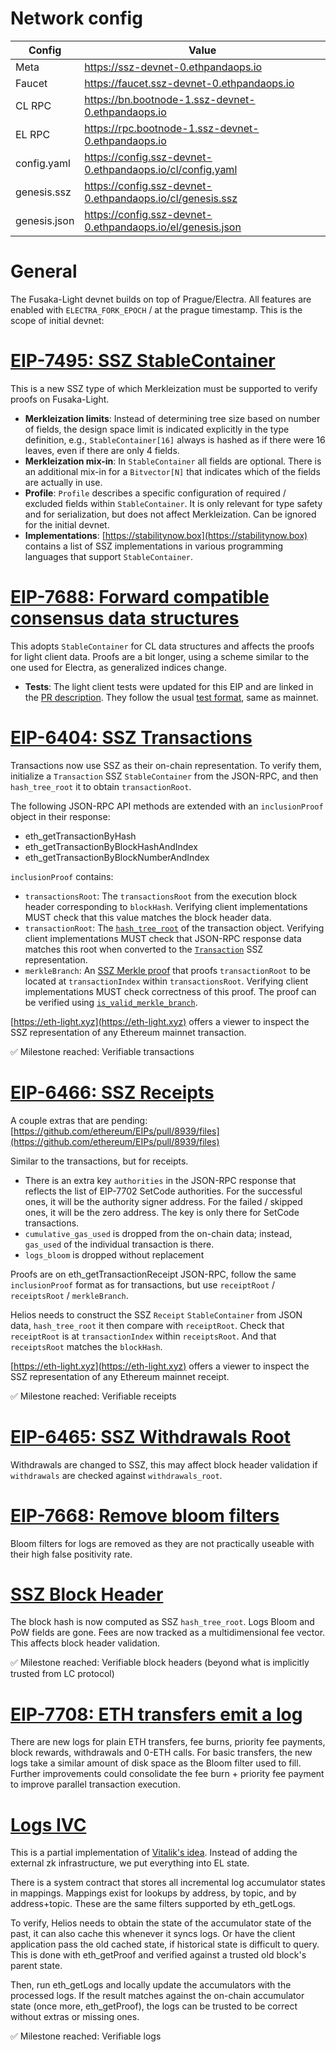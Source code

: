 # Network config

| Config | Value |
| - | - |
| Meta | https://ssz-devnet-0.ethpandaops.io |
| Faucet | https://faucet.ssz-devnet-0.ethpandaops.io |
| CL RPC | https://bn.bootnode-1.ssz-devnet-0.ethpandaops.io |
| EL RPC | https://rpc.bootnode-1.ssz-devnet-0.ethpandaops.io |
| config.yaml | https://config.ssz-devnet-0.ethpandaops.io/cl/config.yaml |
| genesis.ssz | https://config.ssz-devnet-0.ethpandaops.io/cl/genesis.ssz |
| genesis.json | https://config.ssz-devnet-0.ethpandaops.io/el/genesis.json |

# General

The Fusaka-Light devnet builds on top of Prague/Electra. All features are enabled with `ELECTRA_FORK_EPOCH` / at the prague timestamp. This is the scope of initial devnet:

# [EIP-7495: SSZ StableContainer](https://eips.ethereum.org/EIPS/eip-7495)

This is a new SSZ type of which Merkleization must be supported to verify proofs on Fusaka-Light.

- **Merkleization limits**: Instead of determining tree size based on number of fields, the design space limit is indicated explicitly in the type definition, e.g., `StableContainer[16]` always is hashed as if there were 16 leaves, even if there are only 4 fields.
- **Merkleization mix-in**: In `StableContainer` all fields are optional. There is an additional mix-in for a `Bitvector[N]` that indicates which of the fields are actually in use.
- **Profile**: `Profile` describes a specific configuration of required / excluded fields within `StableContainer`. It is only relevant for type safety and for serialization, but does not affect Merkleization. Can be ignored for the initial devnet.
- **Implementations**: [https://stabilitynow.box](https://stabilitynow.box) contains a list of SSZ implementations in various programming languages that support `StableContainer`.

# [EIP-7688: Forward compatible consensus data structures](https://eips.ethereum.org/EIPS/eip-7688)

This adopts `StableContainer` for CL data structures and affects the proofs for light client data. Proofs are a bit longer, using a scheme similar to the one used for Electra, as generalized indices change.

- **Tests**: The light client tests were updated for this EIP and are linked in the [PR description](https://github.com/ethereum/consensus-specs/pull/3844). They follow the usual [test format](https://github.com/ethereum/consensus-specs/tree/dev/tests/formats/light_client), same as mainnet.

# [EIP-6404: SSZ Transactions](https://eips.ethereum.org/EIPS/eip-6404)

Transactions now use SSZ as their on-chain representation. To verify them, initialize a `Transaction` SSZ `StableContainer` from the JSON-RPC, and then `hash_tree_root` it to obtain `transactionRoot`.

The following JSON-RPC API methods are extended with an `inclusionProof` object in their response:

- eth_getTransactionByHash
- eth_getTransactionByBlockHashAndIndex
- eth_getTransactionByBlockNumberAndIndex

`inclusionProof` contains:

- `transactionsRoot`: The `transactionsRoot` from the execution block header corresponding to `blockHash`. Verifying client implementations MUST check that this value matches the block header data.
- `transactionRoot`: The [`hash_tree_root`](https://github.com/ethereum/consensus-specs/blob/ef434e87165e9a4c82a99f54ffd4974ae113f732/ssz/simple-serialize.md) of the transaction object. Verifying client implementations MUST check that JSON-RPC response data matches this root when converted to the [`Transaction`](./eip-6404.md#transaction-container) SSZ representation.
- `merkleBranch`: An [SSZ Merkle proof](https://github.com/ethereum/consensus-specs/blob/ef434e87165e9a4c82a99f54ffd4974ae113f732/ssz/merkle-proofs.md) that proofs `transactionRoot` to be located at `transactionIndex` within `transactionsRoot`. Verifying client implementations MUST check correctness of this proof. The proof can be verified using [`is_valid_merkle_branch`](https://github.com/ethereum/consensus-specs/blob/ef434e87165e9a4c82a99f54ffd4974ae113f732/specs/phase0/beacon-chain.md#is_valid_merkle_branch).

[https://eth-light.xyz](https://eth-light.xyz) offers a viewer to inspect the SSZ representation of any Ethereum mainnet transaction.

✅ Milestone reached: Verifiable transactions

# [EIP-6466: SSZ Receipts](https://eips.ethereum.org/EIPS/eip-6466)

A couple extras that are pending: [https://github.com/ethereum/EIPs/pull/8939/files](https://github.com/ethereum/EIPs/pull/8939/files)

Similar to the transactions, but for receipts.

- There is an extra key `authorities` in the JSON-RPC response that reflects the list of EIP-7702 SetCode authorities. For the successful ones, it will be the authority signer address. For the failed / skipped ones, it will be the zero address. The key is only there for SetCode transactions.
- `cumulative_gas_used` is dropped from the on-chain data; instead, `gas_used` of the individual transaction is there.
- `logs_bloom` is dropped without replacement

Proofs are on eth_getTransactionReceipt JSON-RPC, follow the same `inclusionProof` format as for transactions, but use `receiptRoot` / `receiptsRoot` / `merkleBranch`.

Helios needs to construct the SSZ `Receipt` `StableContainer` from JSON data, `hash_tree_root` it then compare with `receiptRoot`. Check that `receiptRoot` is at `transactionIndex` within `receiptsRoot`. And that `receiptsRoot` matches the `blockHash`.

[https://eth-light.xyz](https://eth-light.xyz) offers a viewer to inspect the SSZ representation of any Ethereum mainnet receipt.

✅ Milestone reached: Verifiable receipts

# [EIP-6465: SSZ Withdrawals Root](https://eips.ethereum.org/EIPS/eip-6465)

Withdrawals are changed to SSZ, this may affect block header validation if `withdrawals` are checked against `withdrawals_root`.

# [EIP-7668: Remove bloom filters](https://eips.ethereum.org/EIPS/eip-7668)

Bloom filters for logs are removed as they are not practically useable with their high false positivity rate.

# [SSZ Block Header](https://fusaka-light.box/el_block_hash.html)

The block hash is now computed as SSZ `hash_tree_root`. Logs Bloom and PoW fields are gone. Fees are now tracked as a multidimensional fee vector. This affects block header validation.

✅ Milestone reached: Verifiable block headers (beyond what is implicitly trusted from LC protocol)

# [EIP-7708: ETH transfers emit a log](https://eips.ethereum.org/EIPS/eip-7708)

There are new logs for plain ETH transfers, fee burns, priority fee payments, block rewards, withdrawals and 0-ETH calls. For basic transfers, the new logs take a similar amount of disk space as the Bloom filter used to fill. Further improvements could consolidate the fee burn + priority fee payment to improve parallel transaction execution.

# [Logs IVC](https://fusaka-light.box/el_logs.html)

This is a partial implementation of [Vitalik's idea](https://notes.ethereum.org/@vbuterin/parallel_post_state_roots). Instead of adding the external zk infrastructure, we put everything into EL state.

There is a system contract that stores all incremental log accumulator states in mappings. Mappings exist for lookups by address, by topic, and by address+topic. These are the same filters supported by eth_getLogs.

To verify, Helios needs to obtain the state of the accumulator state of the past, it can also cache this whenever it syncs logs. Or have the client application pass the old cached state, if historical state is difficult to query. This is done with eth_getProof and verified against a trusted old block's parent state.

Then, run eth_getLogs and locally update the accumulators with the processed logs. If the result matches against the on-chain accumulator state (once more, eth_getProof), the logs can be trusted to be correct without extras or missing ones.

✅ Milestone reached: Verifiable logs
